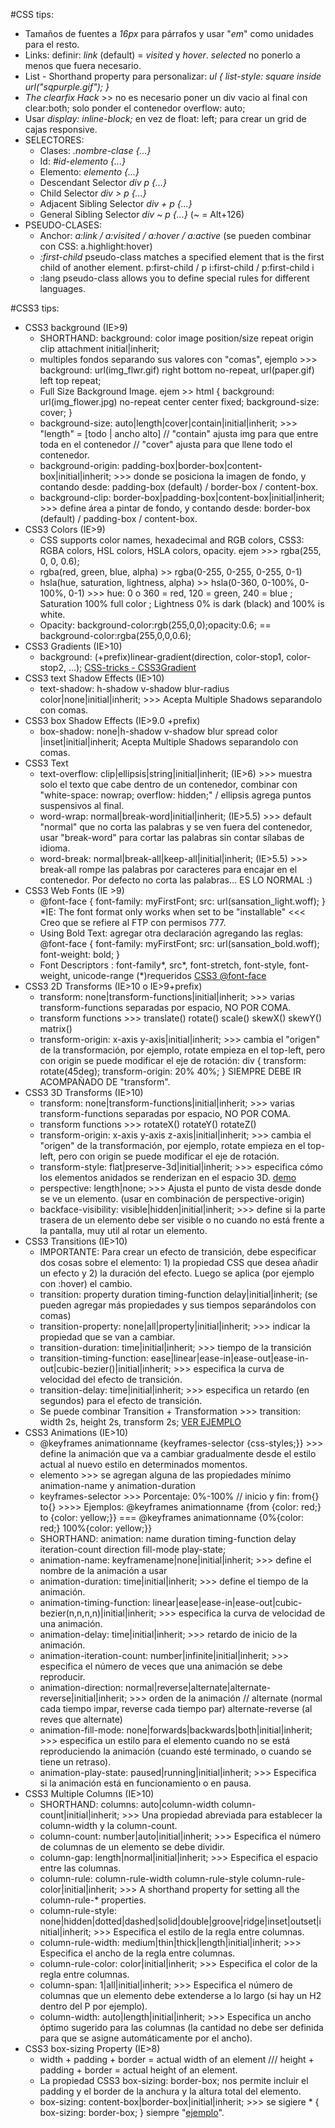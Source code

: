 #CSS tips:

* Tamaños de fuentes a *16px* para párrafos y usar "*em*" como unidades para el resto.
* Links: definir: *link* (default) = *visited* y *hover*. *selected* no ponerlo a menos que fuera necesario.
* List - Shorthand property para personalizar: *ul { list-style: square inside url("sqpurple.gif"); }*
* *The clearfix Hack* >> no es necesario poner un div vacio al final con clear:both; solo ponder el contenedor overflow: auto;
* Usar *display: inline-block;* en vez de float: left; para crear un grid de cajas responsive.
* SELECTORES:
  - Clases: *.nombre-clase {...}*
  - Id: *#id-elemento {...}*
  - Elemento: *elemento {...}*
  - Descendant Selector *div p {...}*
  - Child Selector *div > p {...}*
  - Adjacent Sibling Selector *div + p {...}*
  - General Sibling Selector *div ~ p {...}*   (~ = Alt+126)
* PSEUDO-CLASES: 
  - Anchor: *a:link / a:visited / a:hover / a:active* (se pueden combinar con CSS: a.highlight:hover)
  - *:first-child* pseudo-class matches a specified element that is the first child of another element. p:first-child / p i:first-child / p:first-child i
  - :lang pseudo-class allows you to define special rules for different languages.

#CSS3 tips:

* CSS3 background (IE>9)
  - SHORTHAND: background: color image position/size repeat origin clip attachment initial|inherit;
  - multiples fondos separando sus valores con "comas", ejemplo >>> background: url(img_flwr.gif) right bottom no-repeat, url(paper.gif) left top repeat;
  - Full Size Background Image. ejem >> html { background: url(img_flower.jpg) no-repeat center center fixed; background-size: cover; }
  - background-size: auto|length|cover|contain|initial|inherit; >>> "length" = [todo | ancho alto] // "contain" ajusta img para que entre toda en el contenedor // "cover" ajusta para que llene todo el contenedor.
  - background-origin: padding-box|border-box|content-box|initial|inherit;  >>>  donde se posiciona la imagen de fondo, y contando desde: padding-box (default) / border-box / content-box.
  - background-clip: border-box|padding-box|content-box|initial|inherit; >>> define área a pintar de fondo, y contando desde: border-box (default) / padding-box / content-box.
* CSS3 Colors (IE>9)
  - CSS supports color names, hexadecimal and RGB colors, CSS3: RGBA colors, HSL colors, HSLA colors, opacity. ejem >>> rgba(255, 0, 0, 0.6);
  - rgba(red, green, blue, alpha) >> rgba(0-255, 0-255, 0-255, 0-1)
  - hsla(hue, saturation, lightness, alpha) >> hsla(0-360, 0-100%, 0-100%, 0-1) >>> hue: 0 o 360 = red, 120 = green, 240 = blue ; Saturation 100% full color ; Lightness 0% is dark (black) and 100% is white.
  - Opacity: background-color:rgb(255,0,0);opacity:0.6;  == background-color:rgba(255,0,0,0.6);
* CSS3 Gradients (IE>10) 
  - background: (+prefix)linear-gradient(direction, color-stop1, color-stop2, ...);  [CSS-tricks - CSS3Gradient](https://css-tricks.com/examples/CSS3Gradient)
* CSS3 text Shadow Effects (IE>10) 
  - text-shadow: h-shadow v-shadow blur-radius color|none|initial|inherit;  >>> Acepta Multiple Shadows separandolo con comas.
* CSS3 box Shadow Effects (IE>9.0 +prefix)
  - box-shadow: none|h-shadow v-shadow blur spread color |inset|initial|inherit;  Acepta Multiple Shadows separandolo con comas.
* CSS3 Text
  - text-overflow: clip|ellipsis|string|initial|inherit; (IE>6) >>> muestra solo el texto que cabe dentro de un contenedor, combinar con "white-space: nowrap; overflow: hidden;" / ellipsis agrega puntos suspensivos al final.
  - word-wrap: normal|break-word|initial|inherit; (IE>5.5) >>> default "normal" que no corta las palabras y se ven fuera del contenedor, usar "break-word" para cortar las palabras sin contar sílabas de idioma.
  - word-break: normal|break-all|keep-all|initial|inherit; (IE>5.5)  >>> break-all rompe las palabras por caracteres para encajar en el contenedor. Por defecto no corta las palabras... ES LO NORMAL :)
* CSS3 Web Fonts (IE >9) 
  - @font-face { font-family: myFirstFont; src: url(sansation_light.woff); } *IE: The font format only works when set to be "installable" <<< Creo que se refiere al FTP con permisos 777.
  - Using Bold Text: agregar otra declaración agregando las reglas: @font-face { font-family: myFirstFont; src: url(sansation_bold.woff); font-weight: bold; }
  - Font Descriptors : font-family*, src*, font-stretch, font-style, font-weight, unicode-range (*)requeridos [CSS3 @font-face](http://www.w3schools.com/cssref/css3_pr_font-face_rule.asp)
* CSS3 2D Transforms (IE>10 o IE>9+prefix)
  - transform: none|transform-functions|initial|inherit; >>> varias transform-functions separadas por espacio, NO POR COMA.
  - transform functions >>> translate() rotate() scale() skewX() skewY() matrix()
  - transform-origin: x-axis y-axis|initial|inherit; >>> cambia el "origen" de la transformación, por ejemplo, rotate empieza en el top-left, pero con origin se puede modificar el eje de rotación: div { transform: rotate(45deg); transform-origin: 20% 40%; } SIEMPRE DEBE IR ACOMPAÑADO DE "transform".
* CSS3 3D Transforms (IE>10)
  - transform: none|transform-functions|initial|inherit; >>> varias transform-functions separadas por espacio, NO POR COMA.
  - transform functions >>> rotateX() rotateY() rotateZ()
  - transform-origin: x-axis y-axis z-axis|initial|inherit; >>> cambia el "origen" de la transformación, por ejemplo, rotate empieza en el top-left, pero con origin se puede modificar el eje de rotación.
  - transform-style: flat|preserve-3d|initial|inherit; >>> especifica cómo los elementos anidados se renderizan en el espacio 3D.  [demo](http://www.w3schools.com/cssref/trycss3_transform-style_inuse.htm)
  - perspective: length|none; >>> Ajusta el punto de vista desde donde se ve un elemento. (usar en combinación de perspective-origin)
  - backface-visibility: visible|hidden|initial|inherit;  >>> define si la parte trasera de un elemento debe ser visible o no cuando no está frente a la pantalla, muy util al rotar un elemento.
* CSS3 Transitions (IE>10)
  - IMPORTANTE: Para crear un efecto de transición, debe especificar dos cosas sobre el elemento: 1) la propiedad CSS que desea añadir un efecto y 2) la duración del efecto. Luego se aplica (por ejemplo con :hover) el cambio.
  - transition: property duration timing-function delay|initial|inherit;  (se pueden agregar más propiedades y sus tiempos separándolos con comas)
  - transition-property: none|all|property|initial|inherit;  >>> indicar la propiedad que se van a cambiar.
  - transition-duration: time|initial|inherit;  >>> tiempo de la transición
  - transition-timing-function: ease|linear|ease-in|ease-out|ease-in-out|cubic-bezier()|initial|inherit;  >>> especifica la curva de velocidad del efecto de transición.
  - transition-delay: time|initial|inherit;  >>>  especifica un retardo (en segundos) para el efecto de transición.
  - Se puede combinar Transition + Transformation  >>> transition: width 2s, height 2s, transform 2s;   [VER EJEMPLO](http://www.w3schools.com/css/tryit.asp?filename=trycss3_transition_transform)
* CSS3 Animations (IE>10)
  - @keyframes animationname {keyframes-selector {css-styles;}} >>> define la animación que va a cambiar gradualmente desde el estilo actual al nuevo estilo en determinados momentos.
  - elemento >>> se agregan alguna de las propiedades mínimo animation-name y animation-duration
  - keyframes-selector >>> Porcentaje: 0%-100%  //  inicio y fin: from{}  to{} >>>> Ejemplos: @keyframes animationname {from {color: red;} to {color: yellow;}}  ===  @keyframes animationname {0%{color: red;} 100%{color: yellow;}}
  - SHORTHAND: animation: name duration timing-function delay iteration-count direction fill-mode play-state;
  - animation-name: keyframename|none|initial|inherit; >>> define el nombre de la animación a usar
  - animation-duration: time|initial|inherit; >>> define el tiempo de la animación.  
  - animation-timing-function: linear|ease|ease-in|ease-out|cubic-bezier(n,n,n,n)|initial|inherit; >>> especifica la curva de velocidad de una animación.
  - animation-delay: time|initial|inherit; >>> retardo de inicio de la animación.
  - animation-iteration-count: number|infinite|initial|inherit; >>>  especifica el número de veces que una animación se debe reproducir.
  - animation-direction: normal|reverse|alternate|alternate-reverse|initial|inherit;  >>> orden de la animación // alternate (normal cada tiempo impar, reverse cada tiempo par) alternate-reverse (al reves que alternate)
  - animation-fill-mode: none|forwards|backwards|both|initial|inherit;  >>> especifica un estilo para el elemento cuando no se está reproduciendo la animación (cuando esté terminado, o cuando se tiene un retraso).
  - animation-play-state: paused|running|initial|inherit; >>> Especifica si la animación está en funcionamiento o en pausa.
* CSS3 Multiple Columns (IE>10)
  - SHORTHAND: columns: auto|column-width column-count|initial|inherit;  >>> Una propiedad abreviada para establecer la column-width y la column-count.
  - column-count: number|auto|initial|inherit;  >>> Especifica el número de columnas de un elemento se debe dividir.
  - column-gap: length|normal|initial|inherit;  >>> Especifica el espacio entre las columnas.
  - column-rule: column-rule-width column-rule-style column-rule-color|initial|inherit; >>> A shorthand property for setting all the column-rule-* properties.
  - column-rule-style: none|hidden|dotted|dashed|solid|double|groove|ridge|inset|outset|initial|inherit;  >>> Especifica el estilo de la regla entre columnas.
  - column-rule-width: medium|thin|thick|length|initial|inherit;  >>>  Especifica el ancho de la regla entre columnas.
  - column-rule-color: color|initial|inherit;  >>>  Especifica el color de la regla entre columnas.
  - column-span: 1|all|initial|inherit;  >>>  Especifica el número de columnas que un elemento debe extenderse a lo largo (si hay un H2 dentro del P por ejemplo).
  - column-width: auto|length|initial|inherit;  >>>  Especifica un ancho óptimo sugerido para las columnas (la cantidad no debe ser definida para que se asigne automáticamente por el ancho).
 * CSS3 box-sizing Property (IE>8) 
   - width + padding + border = actual width of an element  ///  height + padding + border = actual height of an element.
   - La propiedad CSS3 box-sizing: border-box; nos permite incluir el padding  y el border de la anchura y la altura total del elemento.
   - box-sizing: content-box|border-box|initial|inherit;  >>>  se sigiere * { box-sizing: border-box; } siempre "[ejemplo](http://www.w3schools.com/cssref/tryit.asp?filename=trycss3_box-sizing)".  
